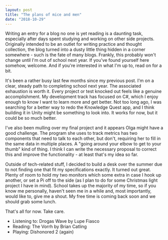 ```yaml
---
layout: post
title: "The plans of mice and men"
date: "2018-10-29"
---
```


Writing an entry for a blog no one is yet reading is a daunting task, especially after days spent studying and working on other side projects. Originally intended to be an outlet for writing practice and thought collection, the blog turned into a dusty little thing hidden in a corner somewhere - such is the fate of many blogs. Frankly, this probably won't change until I'm out of school next year. If you've found yourself here somehow, welcome. And if you're interested in what I'm up to, read on for a bit. 

It's been a rather busy last few months since my previous post. I'm on a clear, steady path to completing school next year. The associated exhaustion is worth it. Every project or test knocked out feels like a genuine accomplishment. My development track has focused on C#, which I enjoy enough to know I want to learn more and get better. Not too long ago, I was searching for a better way to redo the Knowledge Quest app, and I think building it in Unity might be something to look into. It works for now, but it could be so much better.

I've also been mulling over my final project and it appears Olga might have a good challenge. The program she uses to track metrics has two components that need to talk to each other, but don't, requiring her to fill in the same data in multiple places. A "going around your elbow to get to your thumb" kind of thing. I think I can write the necessary proposal to correct this and improve the functionality - at least that's my idea so far.

Outside of tech-related stuff, I decided to build a desk over the summer due to not finding one that fit my specifications exactly. It turned out great. Plenty of room to hold my two monitors which some extra in case I hook up another, or set a Pi off to the side (as I plan to do for some Christmas light project I have in mind). School takes up the majority of my time, so if you know me personally, haven't seen me in a while and, most importantly, would like to, give me a shout. My free time is coming back soon and we should grab some lunch.

That's all for now. Take care.

* Listening to: Drogas Wave by Lupe Fiasco
* Reading: The Vorrh by Brian Catling
* Playing: Dishonored 2 (again)
